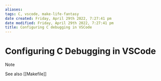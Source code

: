 ```yaml
---
aliases: 
tags: C, vscode, make-life-fantasy
date created: Friday, April 29th 2022, 7:27:41 pm
date modified: Friday, April 29th 2022, 7:27:41 pm
title: Configuring C debugging in VSCode
---
```

# Configuring C Debugging in VSCode


> [!Note]
> See also [[Makefile]]

